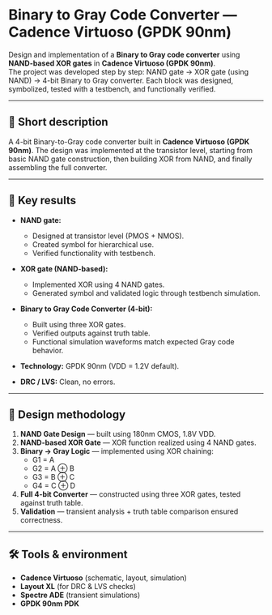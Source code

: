 # Binary to Gray Code Converter — Cadence Virtuoso (GPDK 90nm)

Design and implementation of a **Binary to Gray code converter** using **NAND-based XOR gates** in **Cadence Virtuoso (GPDK 90nm)**.  
The project was developed step by step: NAND gate → XOR gate (using NAND) → 4-bit Binary to Gray converter. Each block was designed, symbolized, tested with a testbench, and functionally verified.

---

## 📌 Short description
A 4-bit Binary-to-Gray code converter built in **Cadence Virtuoso (GPDK 90nm)**. The design was implemented at the transistor level, starting from basic NAND gate construction, then building XOR from NAND, and finally assembling the full converter.  

---

## 📝 Key results
- **NAND gate:**  
  - Designed at transistor level (PMOS + NMOS).  
  - Created symbol for hierarchical use.  
  - Verified functionality with testbench.  

- **XOR gate (NAND-based):**  
  - Implemented XOR using 4 NAND gates.  
  - Generated symbol and validated logic through testbench simulation.  

- **Binary to Gray Code Converter (4-bit):**  
  - Built using three XOR gates.  
  - Verified outputs against truth table.  
  - Functional simulation waveforms match expected Gray code behavior.  

- **Technology:** GPDK 90nm (VDD = 1.2V default).  
- **DRC / LVS:** Clean, no errors.  

---

## 📐 Design methodology
1. **NAND Gate Design** — built using 180nm CMOS, 1.8V VDD.  
2. **NAND-based XOR Gate** — XOR function realized using 4 NAND gates.  
3. **Binary → Gray Logic** — implemented using XOR chaining:
   - G1 = A  
   - G2 = A ⊕ B  
   - G3 = B ⊕ C  
   - G4 = C ⊕ D  
4. **Full 4-bit Converter** — constructed using three XOR gates, tested against truth table.  
5. **Validation** — transient analysis + truth table comparison ensured correctness.  

---

## 🛠 Tools & environment
- **Cadence Virtuoso** (schematic, layout, simulation)  
- **Layout XL** (for DRC & LVS checks)  
- **Spectre ADE** (transient simulations)  
- **GPDK 90nm PDK**  

